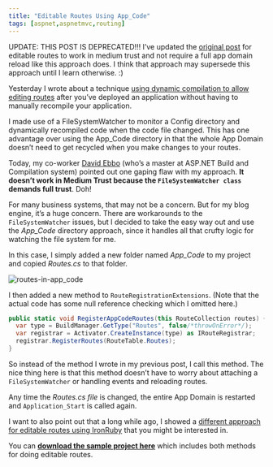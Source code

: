 ```yaml
---
title: "Editable Routes Using App_Code"
tags: [aspnet,aspnetmvc,routing]
---
```

UPDATE: THIS POST IS DEPRECATED!!! I’ve updated the [original post](https://haacked.com/archive/2010/01/17/editable-routes.aspx "Editable Routes")
for editable routes to work in medium trust and not require a full app
domain reload like this approach does. I think that approach may
supersede this approach until I learn otherwise. :)

Yesterday I wrote about a technique [using dynamic compilation to allow
editing
routes](https://haacked.com/archive/2010/01/17/editable-routes.aspx "Editable Routes")
after you’ve deployed an application without having to manually
recompile your application.

I made use of a FileSystemWatcher to monitor a Config directory and
dynamically recompiled code when the code file changed. This has one
advantage over using the App\_Code directory in that the whole App
Domain doesn’t need to get recycled when you make changes to your
routes.

Today, my co-worker [David
Ebbo](http://blogs.msdn.com/davidebb/ "Angle Bracket Percent") (who’s a
master at ASP.NET Build and Compilation system) pointed out one gaping
flaw with my approach. **It doesn’t work in Medium Trust because the
`FileSystemWatcher class` demands full trust**. Doh!

For many business systems, that may not be a concern. But for my blog
engine, it’s a huge concern. There are workarounds to the
`FileSystemWatcher` issues, but I decided to take the easy way out and
use the *App\_Code* directory approach, since it handles all that crufty
logic for watching the file system for me.

In this case, I simply added a new folder named *App\_Code* to my
project and copied *Routes.cs* to that folder.

![routes-in-app\_code](https://haacked.com/images/haacked_com/WindowsLiveWriter/EditableRoutesInMediumTrust_9C13/routes-in-app_code_3.png "routes-in-app_code")

I then added a new method to `RouteRegistrationExtensions`. (Note that
the actual code has some null reference checking which I omitted here.)

```csharp
public static void RegisterAppCodeRoutes(this RouteCollection routes) {
  var type = BuildManager.GetType("Routes", false/*throwOnError*/);
  var registrar = Activator.CreateInstance(type) as IRouteRegistrar;
  registrar.RegisterRoutes(RouteTable.Routes);
}
```

So instead of the method I wrote in my previous post, I call this
method. The nice thing here is that this method doesn’t have to worry
about attaching a `FileSystemWatcher` or handling events and reloading
routes.

Any time the *Routes.cs file* is changed, the entire App Domain is
restarted and `Application_Start` is called again.

I want to also point out that a long while ago, I showed a [different
approach for editable routes using
IronRuby](https://haacked.com/archive/2008/04/22/defining-asp.net-mvc-routes-and-views-in-ironruby.aspx "Defining ASP.NET MVC Routes and Views in IronRuby")
that you might be interested in.

You can **[download the sample project
here](http://code.haacked.com/mvc-2/EditableRoutesDemo-MediumTrust.zip "Editable (Medium Trust) Routes Sample")**
which includes both methods for doing editable routes.